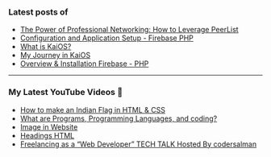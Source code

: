 ### Latest posts of 
<!-- BLOG-POST-LIST:START -->
- [The Power of Professional Networking: How to Leverage PeerList](https://blog.codersalman.live/the-power-of-professional-networking-how-to-leverage-peerlist)
- [Configuration and Application Setup - Firebase PHP](https://blog.codersalman.live/configuration-and-application-setup-firebase-php)
- [What is KaiOS?](https://blog.codersalman.live/what-is-kaios)
- [My Journey in KaiOS](https://blog.codersalman.live/my-journey-in-kaios)
- [Overview &amp; Installation Firebase - PHP](https://blog.codersalman.live/firebase-php-overview-and-installation)
<!-- BLOG-POST-LIST:END -->

<hr>

### My Latest YouTube Videos 🌱
<!-- YOUTUBE:START -->
- [How to make an Indian Flag in HTML &amp; CSS ](https://www.youtube.com/watch?v=5IxQYP8xTIE)
- [What are  Programs, Programming Languages, and coding? ](https://www.youtube.com/watch?v=9_b_2HpqasE)
- [Image in Website ](https://www.youtube.com/watch?v=g2bmNTShT-Q)
- [Headings HTML ](https://www.youtube.com/watch?v=YCgJBxAvboA)
- [Freelancing as a “Web Developer”   TECH TALK  Hosted By codersalman ](https://www.youtube.com/watch?v=K0W59SFiIHg)
<!-- YOUTUBE:END -->
